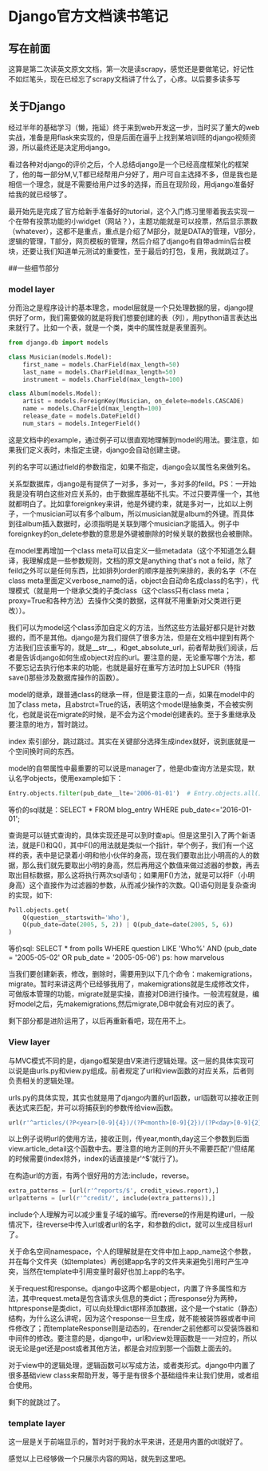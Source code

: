 # Django官方文档读书笔记

## 写在前面

这算是第二次读英文原文文档，第一次是读scrapy，感觉还是要做笔记，好记性不如烂笔头，现在已经忘了scrapy文档讲了什么了，心疼。以后要多读多写

## 关于Django

经过半年的基础学习（懒，拖延）终于来到web开发这一步，当时买了董大的web实战，准备是用flask来实现的，但是后面在逼乎上找到某培训班的django视频资源，所以最终还是决定用django。

看过各种对django的评价之后，个人总结django是一个已经高度框架化的框架了，他的每一部分M,V,T都已经帮用户分好了，用户可自主选择不多，但是我也是相信一个理念，就是不需要给用户过多的选择，而且在现阶段，用django准备好给我的就已经够了。 

最开始先是完成了官方给新手准备好的tutorial，这个入门练习里带着我去实现一个在带有投票功能的小widget（网站？），主题功能就是可以投票，然后显示票数（whatever），这都不是重点，重点是介绍了M部分，就是DATA的管理，V部分，逻辑的管理，T部分，网页模板的管理，然后介绍了django有自带admin后台模块，还要让我们知道单元测试的重要性，至于最后的打包，复用，我就跳过了。

##一些细节部分

### model layer

分而治之是程序设计的基本理念，model层就是一个只处理数据的层，django提供好了orm，我们需要做的就是将我们想要创建的表（列），用python语言表达出来就行了。比如一个表，就是一个类，类中的属性就是表里面列。

```python
from django.db import models

class Musician(models.Model):
    first_name = models.CharField(max_length=50)
    last_name = models.CharField(max_length=50)
    instrument = models.CharField(max_length=100)

class Album(models.Model):
    artist = models.ForeignKey(Musician, on_delete=models.CASCADE)
    name = models.CharField(max_length=100)
    release_date = models.DateField()
    num_stars = models.IntegerField()
```

这是文档中的example，通过例子可以很直观地理解到model的用法。要注意，如果我们定义表时，未指定主键，django会自动创建主键。

列的名字可以通过field的参数指定，如果不指定，django会以属性名来做列名。

关系型数据库，django是有提供了一对多，多对一，多对多的feild。PS：一开始我是没有明白这些对应关系的，由于数据库基础不扎实。不过只要弄懂一个，其他就都明白了。比如拿foreignkey来讲，他是外键约束，就是多对一，比如以上例子，一个musician可以有多个album，所以musician就是album的外键。而具体到往album插入数据时，必须指明是关联到哪个musician才能插入。例子中foreignkey的on_delete参数的意思是外键被删除的时候关联的数据也会被删除。

在model里再增加一个class meta可以自定义一些metadata（这个不知道怎么翻译，我理解成是一些参数规则，文档的原文是anything that's not a feild，除了feild之外可以是任何东西，比如排列order的顺序是按列来排的，表的名字（不在class meta里面定义verbose_name的话，object会自动命名成class的名字），代理模式（就是用一个继承父类的子类class（这个class只有class meta；proxy=True和各种方法）去操作父类的数据，这样就不用重新对父类进行更改））。

我们可以为model这个class添加自定义的方法，当然这些方法最好都只是针对数据的，而不是其他。django是为我们提供了很多方法，但是在文档中提到有两个方法我们应该重写的，就是__str__，和get_absolute_url，前者帮助我们阅读，后者是告诉django如何生成object对应的url。要注意的是，无论重写哪个方法，都不要忘记去执行他本来的功能，也就是最好在重写方法时加上SUPER（特指save()那些涉及数据库操作的函数）。

model的继承，跟普通class的继承一样，但是要注意的一点，如果在model中的加了class meta，且abstrct=True的话，表明这个model是抽象类，不会被实例化，也就是说在migrate的时候，是不会为这个model创建表的。至于多重继承及要注意的地方，暂时跳过。

index 索引部分，跳过跳过。其实在关键部分选择生成index就好，说到底就是一个空间换时间的东西。

model的自带属性中最重要的可以说是manager了，他是db查询方法是实现，默认名字objects，使用example如下：

```python
Entry.objects.filter(pub_date__lte='2006-01-01')  # Entry.objects.all().filter(pub_date__lte='2006-01-01') 两者等价
```

等价的sql就是：SELECT * FROM blog_entry WHERE pub_date<='2016-01-01';

查询是可以链式查询的，具体实现还是可以到时查api。但是这里引入了两个新语法，就是F()和Q()，其中F()的用法就是类似一个指针，举个例子，我们有一个这样的表，表中是记录着小明和他小伙伴的身高，现在我们要取出比小明高的人的数据，那么我们就先要取出小明的身高，然后再用这个数值来做过滤器的参数，再去取出目标数据，那么这将执行两次sql语句；如果用F()方法，就是可以将F（小明身高）这个直接作为过滤器的参数，从而减少操作的次数。Q()语句则是复杂查询的实现，如下:

```python
Poll.objects.get(
    Q(question__startswith='Who'),
    Q(pub_date=date(2005, 5, 2)) | Q(pub_date=date(2005, 5, 6))
)
```

等价sql: SELECT * from polls WHERE question LIKE 'Who%' AND (pub_date = '2005-05-02' OR pub_date = '2005-05-06')   ps: how marvelous

 当我们要创建新表，修改，删除时，需要用到以下几个命令：makemigrations，migrate。暂时来讲这两个已经够我用了，makemigrations就是生成修改文件，可做版本管理的功能，migrate就是实操，直接对DB进行操作。一般流程就是，编好model之后，先makemigrations,然后migrate,DB中就会有对应的表了。

剩下部分都是进阶运用了，以后再重新看吧，现在用不上。

### View layer

与MVC模式不同的是，django框架是由V来进行逻辑处理。这一层的具体实现可以说是由urls.py和view.py组成。前者规定了url和view函数的对应关系，后者则负责相关的逻辑处理。

urls.py的具体实现，其实也就是用了django内置的url函数，url函数可以接收正则表达式来匹配，并可以将捕获到的参数传给view函数。

```python
url(r'^articles/(?P<year>[0-9]{4})/(?P<month>[0-9]{2})/(?P<day>[0-9]{2})/$', views.article_detail)
```

以上例子说明url的使用方法，接收正则，传year,month,day这三个参数到后面view.article_detail这个函数中去。要注意的地方正则的开头不需要匹配'/'但结尾的时候需要(index除外，index的话直接是r'^$'就行了)。

在构造url的方面，有两个很好用的方法:include，reverse。

```python
extra_patterns = [url(r'^reports/$', credit_views.report),]
urlpatterns = [url(r'^credit/', include(extra_patterns)),]
```

include个人理解为可以减少重复子域的编写。而reverse的作用是构建url，一般情况下，往reverse中传入url或者url的名字，和参数的dict，就可以生成目标url了。

关于命名空间namespace，个人的理解就是在文件中加上app_name这个参数，并在每个文件夹（如templates）再创建app名字的文件夹来避免引用时产生冲突，当然在template中引用变量时最好也加上app的名字。

关于request和response。django中这两个都是object，内置了许多属性和方法，其中request.meta是包含请求头信息的类dict；而response分为两种，httpresponse是类dict，可以向处理dict那样添加数据，这个是一个static（静态）结构，为什么这么讲呢，因为这个response一旦生成，就不能被装饰器或者中间件修改了；而templateResponse则是动态的，在render之前他都可以受装饰器和中间件的修改。要注意的是，django中，url和view处理函数是一一对应的，所以说无论是get还是post或者其他方法，都是会对应到那一个函数上面去的。

对于view中的逻辑处理，逻辑函数可以写成方法，或者类形式。django中内置了很多基础view class来帮助开发，等于是有很多个基础组件来让我们使用，或者组合使用。

剩下的就跳过了。

### template layer

这一层是关于前端显示的，暂时对于我的水平来讲，还是用内置的dtl就好了。

 

感觉以上已经够做一个只展示内容的网站，就先到这里吧。


